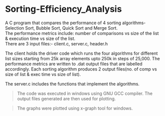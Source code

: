 # Sorting-Efficiency_Analysis
A C program that compares the performance of 4 sorting algorithms- Selection Sort, Bubble Sort, Quick Sort and Merge Sort.  
The performance metrics include: number of comparisons vs size of the list & execution time vs size of the list.  
There are 3 input files:- client.c, server.c, header.h  
  
The client holds the driver code which runs the four algorithms for different list sizes starting from 25k array elements upto 250k in steps of 25,000. The performance metrics are written to .dat output files that are labelled accordingly. Each sorting algorithm produces 2 output files(no. of comp vs size of list & exec time vs size of list).  
  
The server.c includes the functions that implement the algorithms. 
  
> The code was executed in windows using GNU GCC compiler. The output files generated are then used for plotting. 
  
> The graphs were plotted using x-graph tool for windows.
